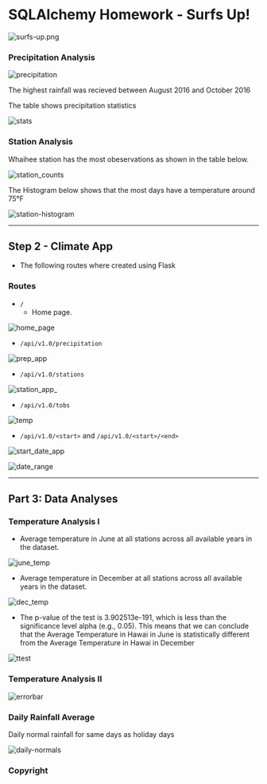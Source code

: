 # SQLAlchemy Homework - Surfs Up!

![surfs-up.png](Images/surfs-up.png)

### Precipitation Analysis

![precipitation](Images/LinePlot.png)

  The highest rainfall was recieved between August 2016 and October 2016

The table shows precipitation statistics

![stats](Images/prepstats.jpg)

### Station Analysis

Whaihee station has the most obeservations as shown in the table below.

![station_counts](Images/stationscount.jpg)

The Histogram below shows that the most days have a temperature around 75°F

![station-histogram](Images/Histogram.png)

- - -

## Step 2 - Climate App

* The following routes where created using Flask 

### Routes

* `/`
  * Home page.

![home_page](Images/homepage.jpg)


* `/api/v1.0/precipitation`

![prep_app](Images/precipapp.jpg)


* `/api/v1.0/stations`

![station_app_](Images/stationsapp.jpg)

* `/api/v1.0/tobs`

![temp](Images/tobsapp.jpg)

* `/api/v1.0/<start>` and `/api/v1.0/<start>/<end>`

![start_date_app](Images/startdateapp.jpg)

![date_range](Images/daterangeapp.png)





- - -

## Part 3: Data Analyses


### Temperature Analysis I

* Average temperature in June at all stations across all available years in the dataset. 

 ![june_temp](Images/JuneAveTemp.jpg)

* Average temperature in December at all stations across all available years in the dataset.

 ![dec_temp](Images/DecAveTemp.jpg)

* The p-value of the test is 3.902513e-191, which is less than the significance level alpha (e.g., 0.05). This means that we can conclude that the Average Temperature in Hawai in June is statistically different from the Average Temperature in Hawai in December

 ![ttest](Images/ttest.jpg)


### Temperature Analysis II

  ![errorbar](Images/errorbar.jpg)

### Daily Rainfall Average


Daily normal rainfall for same days as holiday days

  ![daily-normals](Images/AreaPlot.png)

### Copyright


